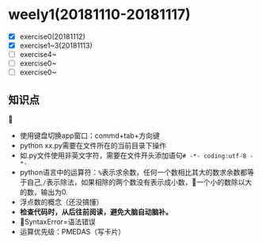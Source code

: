 # weely1(20181110-20181117)

- [x] exercise0(20181112)
- [x] exercise1~3(20181113)
- [ ] exercise4~
- [ ] exercise0~
- [ ] exercise0~
## 知识点

- 使用键盘切换app窗口：commd+tab+方向键
- python xx.py需要在文件所在的当前目录下操作
- 如.py文件使用非英文字符，需要在文件开头添加语句`# -*- coding:utf-8 -*-`
- python语言中的运算符：`%`表示求余数，任何一个数相比其大的数求余数都等于自己,`/`表示除法，如果相除的两个数没有表示成小数，一个小的数除以大的数，输出为0.
- 浮点数的概念（还没搞懂）
- **检查代码时，从后往前阅读，避免大脑自动脑补。**
- SyntaxError=语法错误
- 运算优先级：PMEDAS（写卡片）
